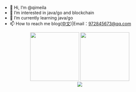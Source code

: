 - 👋 Hi, I’m @qimeila
- 👀 I’m interested in java/go and blockchain
- 🌱 I’m currently learning java/go
- 📫 How to reach me blog([中文](https://qimeila.gitee.io/))|Email：972845673@qq.com
<div align="center">
  <img height="160px" src="https://github-readme-stats.vercel.app/api?username=qimeila&theme=blue" />
  <img height="160px" src="https://github-readme-stats.vercel.app/api/top-langs/?username=qimeila&theme=blue" />
</div>
<div align="center">
    <img src="https://activity-graph.herokuapp.com/graph?username=qimeila&theme=minimal" />
</div>
